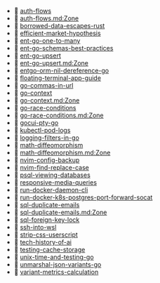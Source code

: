 * 📄 [auth-flows](auth-flows.md)
* 📄 [auth-flows.md:Zone](auth-flows.md:Zone.Identifier)
* 📄 [borrowed-data-escapes-rust](borrowed-data-escapes-rust.md)
* 📄 [efficient-market-hypothesis](efficient-market-hypothesis.md)
* 📄 [ent-go-one-to-many](ent-go-one-to-many.md)
* 📄 [ent-go-schemas-best-practices](ent-go-schemas-best-practices.md)
* 📄 [ent-go-upsert](ent-go-upsert.md)
* 📄 [ent-go-upsert.md:Zone](ent-go-upsert.md:Zone.Identifier)
* 📄 [entgo-orm-nil-dereference-go](entgo-orm-nil-dereference-go.md)
* 📄 [floating-terminal-app-guide](floating-terminal-app-guide.md)
* 📄 [go-commas-in-url](go-commas-in-url.md)
* 📄 [go-context](go-context.md)
* 📄 [go-context.md:Zone](go-context.md:Zone.Identifier)
* 📄 [go-race-conditions](go-race-conditions.md)
* 📄 [go-race-conditions.md:Zone](go-race-conditions.md:Zone.Identifier)
* 📄 [gocui-pty-go](gocui-pty-go.md)
* 📄 [kubectl-pod-logs](kubectl-pod-logs.md)
* 📄 [logging-filters-in-go](logging-filters-in-go.md)
* 📄 [math-diffeomorphism](math-diffeomorphism.md)
* 📄 [math-diffeomorphism.md:Zone](math-diffeomorphism.md:Zone.Identifier)
* 📄 [nvim-config-backup](nvim-config-backup.md)
* 📄 [nvim-find-replace-case](nvim-find-replace-case.md)
* 📄 [psql-viewing-databases](psql-viewing-databases.md)
* 📄 [responsive-media-queries](responsive-media-queries.md)
* 📄 [run-docker-daemon-cli](run-docker-daemon-cli.md)
* 📄 [run-docker-k8s-postgres-port-forward-socat](run-docker-k8s-postgres-port-forward-socat.md)
* 📄 [sql-duplicate-emails](sql-duplicate-emails.md)
* 📄 [sql-duplicate-emails.md:Zone](sql-duplicate-emails.md:Zone.Identifier)
* 📄 [sql-foreign-key-lock](sql-foreign-key-lock.md)
* 📄 [ssh-into-wsl](ssh-into-wsl.md)
* 📄 [strip-css-userscript](strip-css-userscript.md)
* 📄 [tech-history-of-ai](tech-history-of-ai.md)
* 📄 [testing-cache-storage](testing-cache-storage.md)
* 📄 [unix-time-and-testing-go](unix-time-and-testing-go.md)
* 📄 [unmarshal-json-variants-go](unmarshal-json-variants-go.md)
* 📄 [variant-metrics-calculation](variant-metrics-calculation.md)
